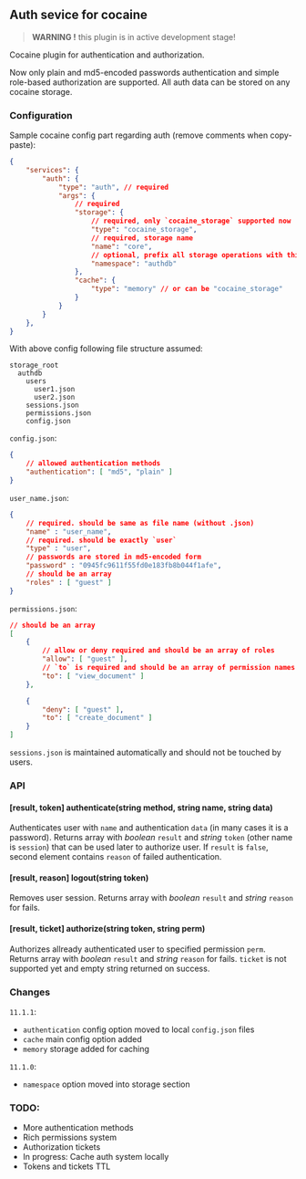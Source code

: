 ## Auth sevice for cocaine

> **WARNING !** this plugin is in active development stage!

Cocaine plugin for authentication and authorization.

Now only plain and md5-encoded passwords authentication and simple role-based authorization are supported. All auth data can be stored on any cocaine storage.

### Configuration

Sample cocaine config part regarding auth (remove comments when copy-paste):

```json
{
    "services": {
        "auth": {
            "type": "auth", // required
            "args": {
                // required
                "storage": {
                    // required, only `cocaine_storage` supported now
                    "type": "cocaine_storage",
                    // required, storage name
                    "name": "core",
                    // optional, prefix all storage operations with this value
                    "namespace": "authdb"
                },
                "cache": {
                    "type": "memory" // or can be "cocaine_storage"
                }
            }
        }
    },
}
```

With above config following file structure assumed:

```
storage_root
  authdb
    users
      user1.json
      user2.json
    sessions.json
    permissions.json
    config.json
```

`config.json`:

```json
{
    // allowed authentication methods
    "authentication": [ "md5", "plain" ]
}
```

`user_name.json`:

```json
{
    // required. should be same as file name (without .json)
    "name" : "user_name",
    // required. should be exactly `user`
    "type" : "user",
    // passwords are stored in md5-encoded form
    "password" : "0945fc9611f55fd0e183fb8b044f1afe",
    // should be an array
    "roles" : [ "guest" ]
}
```

`permissions.json`:

```json
// should be an array
[
    {
        // allow or deny required and should be an array of roles
        "allow": [ "guest" ],
        // `to` is required and should be an array of permission names
        "to": [ "view_document" ]
    },

    {
        "deny": [ "guest" ],
        "to": [ "create_document" ]
    }
]
```

`sessions.json` is maintained automatically and should not be touched by users.

### API

#### [result, token] authenticate(string method, string name, string data)

Authenticates user with `name` and authentication `data` (in many cases it is a password). Returns array with _boolean_ `result` and _string_ `token` (other name is `session`) that can be used later to authorize user. If `result` is `false`, second element contains `reason` of failed authentication.

#### [result, reason] logout(string token)

Removes user session. Returns array with _boolean_ `result` and _string_ `reason` for fails.

#### [result, ticket] authorize(string token, string perm)

Authorizes allready authenticated user to specified permission `perm`. Returns array with _boolean_ `result` and _string_ `reason` for fails. `ticket` is not supported yet and empty string returned on success.

### Changes

`11.1.1`:

* `authentication` config option moved to local `config.json` files
* `cache` main config option added
* `memory` storage added for caching

`11.1.0`:

* `namespace` option moved into storage section

### TODO:

* More authentication methods
* Rich permissions system
* Authorization tickets
* In progress: Cache auth system locally
* Tokens and tickets TTL
